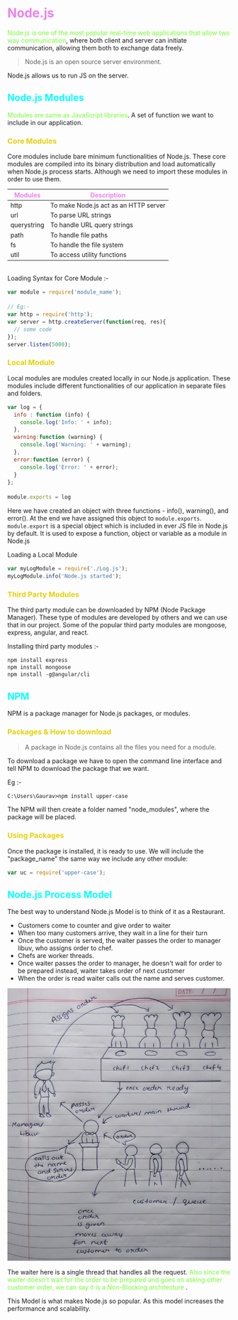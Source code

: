 # <span class="header">Node.js</span>

<span class="highlight">Node.js is one of the most popular real-time web applications that allow two way communication</span>, where both client and server can initiate communication, allowing them both to exchange data freely.

>Node.js is an open source server environment. 

Node.js allows us to run JS on the server.

## <span class="header2"> Node.js Modules</span>

<span class="highlight">Modules are same as JavaScript libraries</span>. A set of function we want to include in our application.

### <span class="header3">Core Modules</span>

Core modules include bare minimum functionalities of Node.js. These core modules are compiled into its binary distribution and load automatically when Node.js process starts. Although we need to import these modules in order to use them.

| Modules | Description |
| ------- | ----------- |
| http | To make Node.js act as an HTTP server |
| url | To parse URL strings |
| querystring | To handle URL query strings |
| path | To handle file paths |
| fs | To handle the file system |
| util | To access utility functions |

<br>
Loading Syntax for Core Module :-

```js
var module = require('module_name');

// Eg:-
var http = require('http');
var server = http.createServer(function(req, res){
  // some code
});
server.listen(5000);
```

### <span class="header3">Local Module</span>

Local modules are modules created locally in our Node.js application. These modules include different functionalities of our application in separate files and folders.

```js
var log = {
  info : function (info) { 
    console.log('Info: ' + info);
  },
  warning:function (warning) { 
    console.log('Warning: ' + warning);
  },
  error:function (error) {
    console.log('Error: ' + error);
  }
};

module.exports = log
```

Here we have created an object with three functions - info(), warning(), and error(). At the end we have assigned this object to `module.exports`. `module.export` is a special object which is included in ever JS file in Node.js by default. It is used to expose a function, object or variable as a module in Node.js

Loading a Local Module 

```js
var myLogModule = require('./Log.js');
myLogModule.info('Node.js started');
```
### <span class="header3">Third Party Modules</span>

The third party module can be downloaded by NPM (Node Package Manager). These type of modules are developed by others and we can use that in our project. Some of the popular third party modules are mongoose, express, angular, and react.

Installing third party modules :-
```
npm install express
npm install mongoose
npm install -g@angular/cli
```

## <span class="header2">NPM</span>

NPM is a package manager for Node.js packages, or modules.

### <span class="header3">Packages & How to download</span>

>A package in Node.js contains all the files you need for a module.

To download a package we have to open the command line interface and tell NPM to download the package that we want.

Eg :-
```
C:\Users\Gaurav>npm install upper-case
```
The NPM will then create a folder named "node_modules", where the package will be placed.

### <span class="header3">Using Packages</span>

Once the package is installed, it is ready to use. We will include the "package_name" the same way we include any other module:

```js
var uc = require('upper-case');
```

## <span class="header2">Node.js Process Model</span>

The best way to understand Node.js Model is to think of it as a Restaurant. 

- Customers come to counter and give order to waiter
- When too many customers arrive, they wait in a line for their turn
- Once the customer is served, the waiter passes the order to manager libuv, who assigns order to chef.
- Chefs are worker threads.
-  Once waiter passes the order to manager, he doesn't wait for order to be prepared instead, waiter takes order of next customer
-  When the order is read waiter calls out the name and serves customer.

<img src="../assests/Node.jsmodel.jpg" width="800">

The waiter here is a single thread that handles all the request. <span class="highlight">Also since the waiter doesn't wait for the order to be prepared and goes on asking other customer order, we can say it is a Non-Blocking architecture </span>.

This Model is what makes Node.js so popular. As this model increases the performance and scalability. 

<style>
.highlight{
  color: #75FF33
}
.header3{
  color: #E6D100
}
.header{
  color: #EE82EE
}
.header2{
  color: #00FFFF
}
.imp{
  color: #FF8080
}
</style>